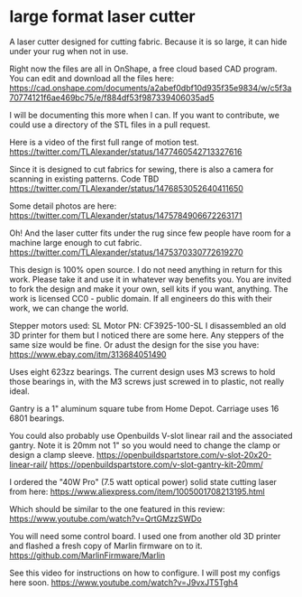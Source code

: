 # large format laser cutter
A laser cutter designed for cutting fabric. Because it is so large, it can hide under your rug when not in use.

Right now the files are all in OnShape, a free cloud based CAD program. You can edit and download all the files here:
https://cad.onshape.com/documents/a2abef0dbf10d935f35e9834/w/c5f3a70774121f6ae469bc75/e/f884df53f987339406035ad5

I will be documenting this more when I can. If you want to contribute, we could use a directory of the STL files in a pull request.

Here is a video of the first full range of motion test.
https://twitter.com/TLAlexander/status/1477460542713327616

Since it is designed to cut fabrics for sewing, there is also a camera for scanning in existing patterns. Code TBD
https://twitter.com/TLAlexander/status/1476853052640411650

Some detail photos are here:
https://twitter.com/TLAlexander/status/1475784906672263171

Oh! And the laser cutter fits under the rug since few people have room for a machine large enough to cut fabric.
https://twitter.com/TLAlexander/status/1475370330772619270

This design is 100% open source. I do not need anything in return for this work. Please take it and use it in whatever way benefits you. You are invited to fork the design and make it your own, sell kits if you want, anything. The work is licensed CC0 - public domain. If all engineers do this with their work, we can change the world.

Stepper motors used: SL Motor PN: CF3925-100-SL
I disassembled an old 3D printer for them but I noticed there are some here. Any steppers of the same size would be fine. Or adust the design for the sise you have:
https://www.ebay.com/itm/313684051490

Uses eight 623zz bearings.
The current design uses M3 screws to hold those bearings in, with the M3 screws just screwed in to plastic, not really ideal.

Gantry is a 1" aluminum square tube from Home Depot.
Carriage uses 16 6801 bearings.

You could also probably use Openbuilds V-slot linear rail and the associated gantry. Note it is 20mm not 1" so you would need to change the clamp or design a clamp sleeve.
https://openbuildspartstore.com/v-slot-20x20-linear-rail/
https://openbuildspartstore.com/v-slot-gantry-kit-20mm/

I ordered the "40W Pro" (7.5 watt optical power) solid state cutting laser from here:
https://www.aliexpress.com/item/1005001708213195.html

Which should be similar to the one featured in this review:
https://www.youtube.com/watch?v=QrtGMzzSWDo

You will need some control board. I used one from another old 3D printer and flashed a fresh copy of Marlin firmware on to it.
https://github.com/MarlinFirmware/Marlin

See this video for instructions on how to configure. I will post my configs here soon.
https://www.youtube.com/watch?v=J9vxJT5Tgh4
